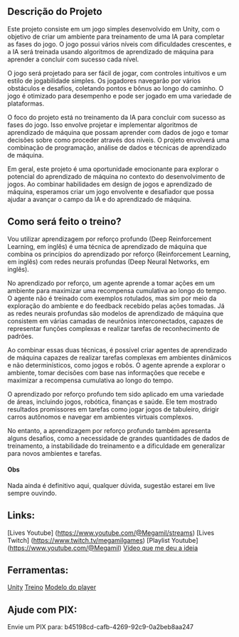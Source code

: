 ## Descrição do Projeto

Este projeto consiste em um jogo simples desenvolvido em Unity, com o objetivo de criar um ambiente para treinamento de uma IA para completar as fases do jogo. O jogo possui vários níveis com dificuldades crescentes, e a IA será treinada usando algoritmos de aprendizado de máquina para aprender a concluir com sucesso cada nível.

O jogo será projetado para ser fácil de jogar, com controles intuitivos e um estilo de jogabilidade simples. Os jogadores navegarão por vários obstáculos e desafios, coletando pontos e bônus ao longo do caminho. O jogo é otimizado para desempenho e pode ser jogado em uma variedade de plataformas.

O foco do projeto está no treinamento da IA para concluir com sucesso as fases do jogo. Isso envolve projetar e implementar algoritmos de aprendizado de máquina que possam aprender com dados de jogo e tomar decisões sobre como proceder através dos níveis. O projeto envolverá uma combinação de programação, análise de dados e técnicas de aprendizado de máquina.

Em geral, este projeto é uma oportunidade emocionante para explorar o potencial do aprendizado de máquina no contexto do desenvolvimento de jogos. Ao combinar habilidades em design de jogos e aprendizado de máquina, esperamos criar um jogo envolvente e desafiador que possa ajudar a avançar o campo da IA e do aprendizado de máquina.

## Como será feito o treino?
Vou utilizar aprendizagem por reforço profundo (Deep Reinforcement Learning, em inglês) é uma técnica de aprendizado de máquina que combina os princípios do aprendizado por reforço (Reinforcement Learning, em inglês) com redes neurais profundas (Deep Neural Networks, em inglês).

No aprendizado por reforço, um agente aprende a tomar ações em um ambiente para maximizar uma recompensa cumulativa ao longo do tempo. O agente não é treinado com exemplos rotulados, mas sim por meio da exploração do ambiente e do feedback recebido pelas ações tomadas. Já as redes neurais profundas são modelos de aprendizado de máquina que consistem em várias camadas de neurônios interconectados, capazes de representar funções complexas e realizar tarefas de reconhecimento de padrões.

Ao combinar essas duas técnicas, é possível criar agentes de aprendizado de máquina capazes de realizar tarefas complexas em ambientes dinâmicos e não determinísticos, como jogos e robôs. O agente aprende a explorar o ambiente, tomar decisões com base nas informações que recebe e maximizar a recompensa cumulativa ao longo do tempo.

O aprendizado por reforço profundo tem sido aplicado em uma variedade de áreas, incluindo jogos, robótica, finanças e saúde. Ele tem mostrado resultados promissores em tarefas como jogar jogos de tabuleiro, dirigir carros autônomos e navegar em ambientes virtuais complexos.

No entanto, a aprendizagem por reforço profundo também apresenta alguns desafios, como a necessidade de grandes quantidades de dados de treinamento, a instabilidade do treinamento e a dificuldade em generalizar para novos ambientes e tarefas.

#### Obs
Nada ainda é definitivo aqui, qualquer dúvida, sugestão estarei em live sempre ouvindo.

## Links:
[Lives Youtube] (https://www.youtube.com/@Megamil/streams)
[Lives Twitch] (https://www.twitch.tv/megamilgames)
[Playlist Youtube] (https://www.youtube.com/@Megamil)
[Vídeo que me deu a ideia](https://www.youtube.com/watch?v=2tamH76Tjvw)

## Ferramentas:
[Unity](https://unity.com/pt/download)
[Treino](https://unity.com/products/machine-learning-agents)
[Modelo do player](https://www.tinkercad.com)

## Ajude com PIX:
Envie um PIX para: b45198cd-cafb-4269-92c9-0a2beb8aa247